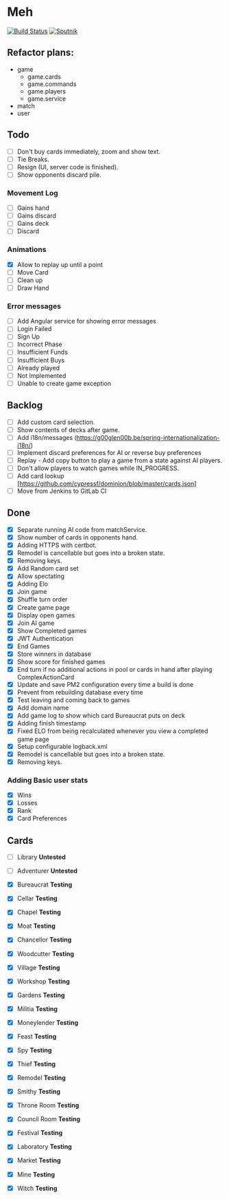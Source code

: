 # Meh

[![Build Status](https://travis-ci.org/nelson54/javaminion.svg?branch=master)](https://travis-ci.org/nelson54/javaminion)
[![Sputnik](https://sputnik.ci/conf/badge)](https://sputnik.ci/app#builds/nelson54/javaminion)

## Refactor plans:
* game
    * game.cards
    * game.commands
    * game.players
    * game.service
* match
* user

## Todo
- [ ] Don't buy cards immediately, zoom and show text.
- [ ] Tie Breaks.
- [ ] Resign (UI, server code is finished).
- [ ] Show opponents discard pile.

### Movement Log
- [ ] Gains hand
- [ ] Gains discard
- [ ] Gains deck
- [ ] Discard

### Animations
- [x] Allow to replay up until a point
- [ ] Move Card
- [ ] Clean up
- [ ] Draw Hand

### Error messages
- [ ] Add Angular service for showing error messages
- [ ] Login Failed
- [ ] Sign Up
- [ ] Incorrect Phase
- [ ] Insufficient Funds
- [ ] Insufficient Buys
- [ ] Already played
- [ ] Not Implemented
- [ ] Unable to create game exception

## Backlog
- [ ] Add custom card selection.
- [ ] Show contents of decks after game.
- [ ] Add i18n/messages (https://g00glen00b.be/spring-internationalization-i18n/)
- [ ] Implement discard preferences for AI or reverse buy preferences
- [ ] Replay - Add copy button to play a game from a state against AI players.
- [ ] Don't allow players to watch games while IN_PROGRESS.
- [ ] Add card lookup [https://github.com/cypressf/dominion/blob/master/cards.json]
- [ ] Move from Jenkins to GitLab CI

## Done
- [x] Separate running AI code from matchService.
- [x] Show number of cards in opponents hand.
- [x] Adding HTTPS with certbot.
- [x] Remodel is cancellable but goes into a broken state.
- [x] Removing keys.
- [x] Add Random card set
- [x] Allow spectating
- [x] Adding Elo
- [x] Join game
- [x] Shuffle turn order
- [x] Create game page
- [x] Display open games
- [x] Join AI game
- [x] Show Completed games
- [x] JWT Authentication
- [x] End Games
- [x] Store winners in database
- [x] Show score for finished games
- [x] End turn if no additional actions in pool or cards in hand after playing ComplexActionCard
- [x] Update and save PM2 configuration every time a build is done
- [x] Prevent from rebuilding database every time
- [x] Test leaving and coming back to games
- [x] Add domain name
- [x] Add game log to show which card Bureaucrat puts on deck
- [x] Adding finish timestamp
- [x] Fixed ELO from being recalculated whenever you view a completed game page
- [x] Setup configurable logback.xml
- [x] Remodel is cancellable but goes into a broken state.
- [x] Removing keys.

### Adding Basic user stats
- [x] Wins
- [x] Losses
- [x] Rank
- [x] Card Preferences

## Cards 
- [ ] Library **Untested**
- [ ] Adventurer **Untested**

- [x] Bureaucrat **Testing**
- [x] Cellar **Testing**
- [x] Chapel **Testing**
- [x] Moat **Testing**
- [x] Chancellor **Testing**
- [x] Woodcutter **Testing**
- [x] Village **Testing**
- [x] Workshop **Testing**
- [x] Gardens **Testing**
- [x] Militia **Testing**
- [x] Moneylender **Testing**
- [x] Feast **Testing**
- [x] Spy **Testing**
- [x] Thief **Testing**
- [x] Remodel **Testing**
- [x] Smithy **Testing**
- [x] Throne Room **Testing**
- [x] Council Room **Testing** 
- [x] Festival **Testing**
- [x] Laboratory **Testing**
- [x] Market **Testing**
- [x] Mine **Testing**
- [x] Witch **Testing**

